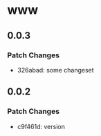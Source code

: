 # www

## 0.0.3

### Patch Changes

- 326abad: some changeset

## 0.0.2

### Patch Changes

- c9f461d: version
